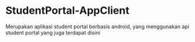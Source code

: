 # StudentPortal-AppClient
Merupakan aplikasi student portal berbasis android, yang menggunakan api student portal yang juga terdapat disini 
